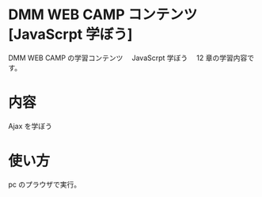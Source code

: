 # DMM WEB CAMP コンテンツ[JavaScrpt 学ぼう]　

DMM WEB CAMP の学習コンテンツ　 JavaScrpt 学ぼう　 12 章の学習内容です。

# 内容

Ajax を学ぼう

# 使い方

pc のプラウザで実行。
